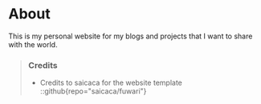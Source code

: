 # About
This is my personal website for my blogs and projects that I want to share with the world. 

> ### Credits
> - Credits to saicaca for the website template
    ::github{repo="saicaca/fuwari"}
